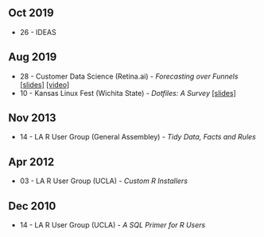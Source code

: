 <!-- njnmdoc: title="Talks"  -->

## Oct 2019

  * 26 - IDEAS

## Aug 2019

  * 28 - Customer Data Science (Retina.ai) - _Forecasting over Funnels_ [[slides]](http://bit.ly/2ZtpBIv) [[video]](https://www.youtube.com/watch?v=-0NVk4cqgPs)
  * 10 - Kansas Linux Fest (Wichita State) - _Dotfiles: A Survey_ [[slides]](http://bit.ly/2NVyiXu)


## Nov 2013

  * 14 - LA R User Group (General Assembley) - _Tidy Data, Facts and Rules_

## Apr 2012

  * 03 - LA R User Group (UCLA) - _Custom R Installers_

## Dec 2010

  * 14 - LA R User Group (UCLA) - _A SQL Primer for R Users_
